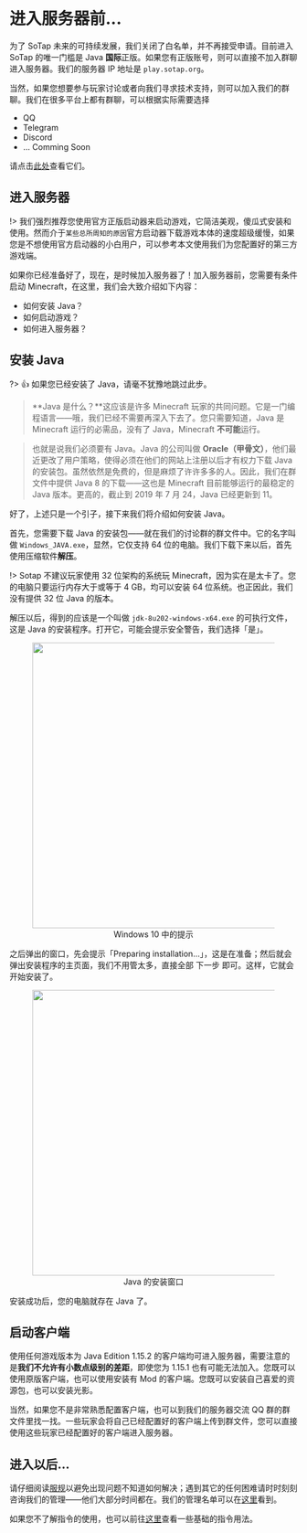 # 进入服务器前...

为了 SoTap 未来的可持续发展，我们关闭了白名单，并不再接受申请。目前进入 SoTap 的唯一门槛是 Java **国际**正版。如果您有正版账号，则可以直接不加入群聊进入服务器。我们的服务器 IP 地址是 `play.sotap.org`。

当然，如果您想要参与玩家讨论或者向我们寻求技术支持，则可以加入我们的群聊。我们在很多平台上都有群聊，可以根据实际需要选择

- QQ
- Telegram
- Discord
- ... Comming Soon

请点击[此处](/forum/groups.md)查看它们。

## 进入服务器

!> 我们强烈推荐您使用官方正版启动器来启动游戏，它简洁美观，傻瓜式安装和使用。然而介于`某些总所周知的原因`官方启动器下载游戏本体的速度超级缓慢，如果您是不想使用官方启动器的小白用户，可以参考本文使用我们为您配置好的第三方游戏端。

如果你已经准备好了，现在，是时候加入服务器了！加入服务器前，您需要有条件启动 Minecraft，在这里，我们会大致介绍如下内容：

- 如何安装 Java？
- 如何启动游戏？
- 如何进入服务器？

## 安装 Java

?> 👍 如果您已经安装了 Java，请毫不犹豫地跳过此步。

> **Java 是什么？**这应该是许多 Minecraft 玩家的共同问题。它是一门编程语言——哦，我们已经不需要再深入下去了。您只需要知道，Java 是 Minecraft 运行的必需品，没有了 Java，Minecraft **不可能**运行。

> 也就是说我们必须要有 Java。Java 的公司叫做 **Oracle（甲骨文）**，他们最近更改了用户策略，使得必须在他们的网站上注册以后才有权力下载 Java 的安装包。虽然依然是免费的，但是麻烦了许许多多的人。因此，我们在群文件中提供 Java 8 的下载——这也是 Minecraft 目前能够运行的最稳定的 Java 版本。更高的，截止到 2019 年 7 月 24，Java 已经更新到 11。

好了，上述只是一个引子，接下来我们将介绍如何安装 Java。

首先，您需要下载 Java 的安装包——就在我们的讨论群的群文件中。它的名字叫做 `Windows_JAVA.exe`，显然，它仅支持 64 位的电脑。我们下载下来以后，首先使用压缩软件**解压**。

!> Sotap 不建议玩家使用 32 位架构的系统玩 Minecraft，因为实在是太卡了。您的电脑只要运行内存大于或等于 4 GB，均可以安装 64 位系统。也正因此，我们没有提供 32 位 Java 的版本。

解压以后，得到的应该是一个叫做 `jdk-8u202-windows-x64.exe` 的可执行文件，这是 Java 的安装程序。打开它，可能会提示安全警告，我们选择「是」。

<figure style="text-align: center">
    <img style="width: 500px" draggable="false" src="https://i.loli.net/2019/07/24/5d37ea83da1b380136.png"/>
    <figcaption>Windows 10 中的提示</figcaption>
</figure>

之后弹出的窗口，先会提示「Preparing installation...」，这是在准备；然后就会弹出安装程序的主页面，我们不用管太多，直接全部 <kbd>下一步</kbd> 即可。这样，它就会开始安装了。

<figure style="text-align: center">
    <img style="width: 500px" draggable="false" src="https://i.loli.net/2019/07/24/5d37ebc90152f77543.png"/>
    <figcaption>Java 的安装窗口</figcaption>
</figure>

安装成功后，您的电脑就存在 Java 了。

## 启动客户端

使用任何游戏版本为 Java Edition 1.15.2 的客户端均可进入服务器，需要注意的是**我们不允许有小数点级别的差距**，即使您为 1.15.1 也有可能无法加入。您既可以使用原版客户端，也可以使用安装有 Mod 的客户端。您既可以安装自己喜爱的资源包，也可以安装光影。

当然，如果您不是非常熟悉配置客户端，也可以到我们的服务器交流 QQ 群的群文件里找一找。一些玩家会将自己已经配置好的客户端上传到群文件，您可以直接使用这些玩家已经配置好的客户端进入服务器。

## 进入以后...

请仔细阅读[服规](/rules.md)以避免出现问题不知道如何解决；遇到其它的任何困难请时时刻刻咨询我们的管理——他们大部分时间都在。我们的管理名单可以在[这里](/about/management.md)看到。

如果您不了解指令的使用，也可以前往[这里](/getting-started/basic-commands.md)查看一些基础的指令用法。
